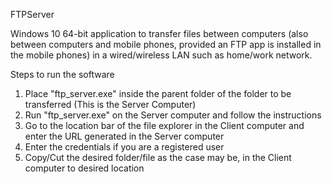 
FTPServer

Windows 10 64-bit application to transfer files between computers (also between computers and mobile phones, provided an FTP app is installed in the mobile phones) in a wired/wireless LAN such as home/work network.

Steps to run the software

1. Place "ftp_server.exe" inside the parent folder of the folder to be transferred (This is the Server Computer)
2. Run "ftp_server.exe" on the Server computer and follow the instructions
3. Go to the location bar of the file explorer in the Client computer and enter the URL generated in the Server computer
4. Enter the credentials if you are a registered user
5. Copy/Cut the desired folder/file as the case may be, in the Client computer to desired location
